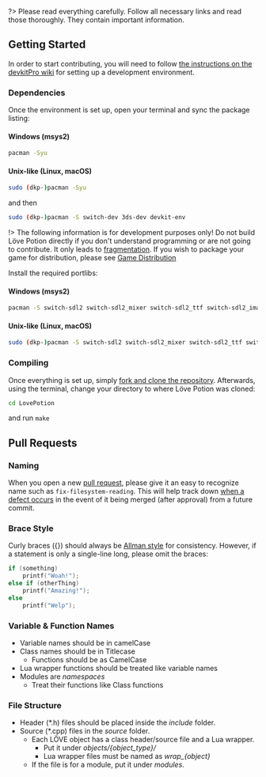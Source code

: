 ?> Please read everything carefully. Follow all necessary links and read those thoroughly. They contain important information.

## Getting Started

In order to start contributing, you will need to follow [the instructions on the devkitPro wiki](https://devkitpro.org/wiki/Getting_Started) for setting up a development environment.

### Dependencies

Once the environment is set up, open your terminal and sync the package listing:

<!-- tabs:start -->
#### **Windows (msys2)**
```bash
pacman -Syu
```
#### **Unix-like (Linux, macOS)**
```bash
sudo (dkp-)pacman -Syu
```
and then
```bash
sudo (dkp-)pacman -S switch-dev 3ds-dev devkit-env
```

<!-- tabs:end -->

!> The following information is for development purposes only! Do not build Löve Potion directly if you don't understand programming or are not going to contribute. It only leads to [fragmentation](https://en.wikipedia.org/wiki/Market_fragmentation). If you wish to package your game for distribution, please see [Game Distribution](packaging)

Install the required portlibs:

<!-- tabs:start -->

#### **Windows (msys2)**
```bash
pacman -S switch-sdl2 switch-sdl2_mixer switch-sdl2_ttf switch-sdl2_image switch-sdl2_gfx switch-curl 3ds-curl 3ds-sdl 3ds-sdl_mixer 3ds-libpng
```

#### **Unix-like (Linux, macOS)**
```bash
sudo (dkp-)pacman -S switch-sdl2 switch-sdl2_mixer switch-sdl2_ttf switch-sdl2_image switch-sdl2_gfx switch-curl 3ds-curl 3ds-sdl 3ds-sdl_mixer 3ds-libpng
```
<!-- tabs:end -->

### Compiling

Once everything is set up, simply [fork and clone the repository](https://help.github.com/articles/fork-a-repo/). Afterwards, using the terminal, change your directory to where Löve Potion was cloned:

```bash
cd LovePotion
```

and run `make`

## Pull Requests

### Naming

When you open a new [pull request](https://help.github.com/articles/about-pull-requests/), please give it an easy to recognize name such as `fix-filesystem-reading`. This will help track down [when a defect occurs](https://sqa.stackexchange.com/a/20258) in the event of it being merged (after approval) from a future commit.

### Brace Style

Curly braces ({}) should always be [Allman style](https://pbs.twimg.com/media/CXlB_kpVAAA0pDM.png) for consistency. However, if a statement is only a single-line long, please omit the braces:

```cpp
if (something)
    printf("Woah!");
else if (otherThing)
    printf("Amazing!");
else
    printf("Welp");
```

### Variable & Function Names

- Variable names should be in camelCase
- Class names should be in Titlecase
    - Functions should be as CamelCase
- Lua wrapper functions should be treated like variable names
- Modules are *namespaces*
    - Treat their functions like Class functions

### File Structure

- Header (\*.h) files should be placed inside the *include* folder.
- Source (\*.cpp) files in the *source* folder.
    - Each LÖVE object has a class header/source file and a Lua wrapper.
        - Put it under *objects/{object_type}/*
        - Lua wrapper files must be named as *wrap_{object}*
    - If the file is for a module, put it under *modules*.
